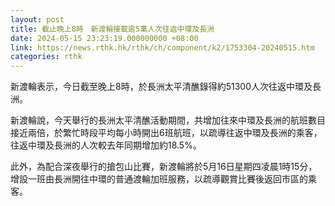 ```yaml
---
layout: post
title: 截止晚上8時　新渡輪接載逾5萬人次往返中環及長洲
date: 2024-05-15 23:23:19.000000000 +08:00
link: https://news.rthk.hk/rthk/ch/component/k2/1753304-20240515.htm
categories: rthk
---
```


新渡輪表示，今日截至晚上8時，於長洲太平清醮錄得約51300人次往返中環及長洲。

新渡輪說，今天舉行的長洲太平清醮活動期間，共增加往來中環及長洲的航班數目接近兩倍，於繁忙時段平均每小時開出6班航班，以疏導往返中環及長洲的乘客，往返中環及長洲的人次較去年同期增加約18.5%。

此外，為配合深夜舉行的搶包山比賽，新渡輪將於5月16日星期四凌晨1時15分，增設一班由長洲開往中環的普通渡輪加班服務，以疏導觀賞比賽後返回市區的乘客。
